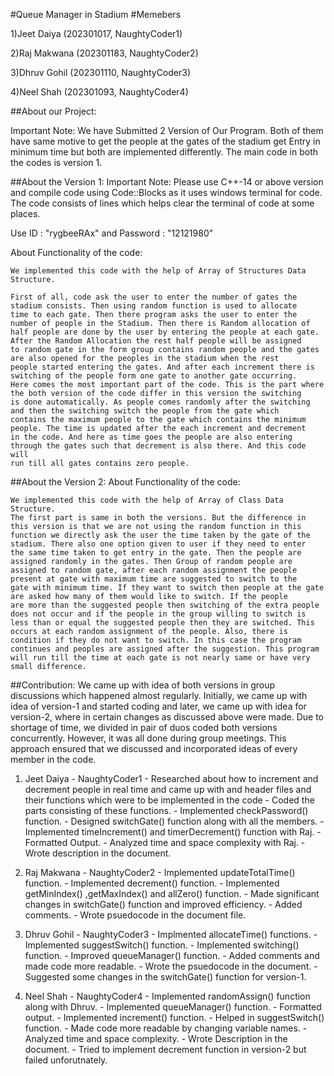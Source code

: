 #Queue Manager in Stadium
#Memebers

1)Jeet Daiya (202301017, NaughtyCoder1)

2)Raj Makwana (202301183, NaughtyCoder2)

3)Dhruv Gohil (202301110, NaughtyCoder3)

4)Neel Shah (202301093, NaughtyCoder4)

##About our Project:

Important Note: We have Submitted 2 Version of Our Program. Both of them have same motive to get the people at the gates of the stadium get Entry in minimum time but both are implemented differently. The main code in both the codes is version 1.

##About the Version 1:
  Important Note: Please use C++-14 or above version and compile code using Code::Blocks as it uses windows terminal for code. The code consists of lines which helps clear 
  the terminal of code at some places.

  Use ID : "rygbeeRAx" and Password : "12121980"
    
  About Functionality of the code: 
   
    We implemented this code with the help of Array of Structures Data Structure.
    
    First of all, code ask the user to enter the number of gates the stadium consists. Then using random function is used to allocate
    time to each gate. Then there program asks the user to enter the number of people in the Stadium. Then there is Random allocation of  
    half people are done by the user by entering the people at each gate. After the Random Allocation the rest half people will be assigned 
    to random gate in the form group contains random people and the gates are also opened for the peoples in the stadium when the rest 
    people started entering the gates. And after each increment there is switching of the people form one gate to another gate occurring.
    Here comes the most important part of the code. This is the part where the both version of the code differ in this version the switching 
    is done automatically. As people comes randomly after the switching and then the switching switch the people from the gate which 
    contains the maximum people to the gate which contains the minimum people. The time is updated after the each increment and decrement 
    in the code. And here as time goes the people are also entering through the gates such that decrement is also there. And this code will 
    run till all gates contains zero people.
    
##About the Version 2:
    About Functionality of the code:
    
    We implemented this code with the help of Array of Class Data Structure.
    The first part is same in both the versions. But the difference in this version is that we are not using the random function in this 
    function we directly ask the user the time taken by the gate of the stadium. There also one option given to user if they need to enter 
    the same time taken to get entry in the gate. Then the people are assigned randomly in the gates. Then Group of random people are 
    assigned to random gate, after each random assignment the people present at gate with maximum time are suggested to switch to the 
    gate with minimum time. If they want to switch then people at the gate are asked how many of them would like to switch. If the people 
    are more than the suggested people then switching of the extra people does not occur and if the people in the group willing to switch is 
    less than or equal the suggested people then they are switched. This occurs at each random assignment of the people. Also, there is 
    condition if they do not want to switch. In this case the program continues and peoples are assigned after the suggestion. This program 
    will run till the time at each gate is not nearly same or have very small difference.

##Contribution:
  We came up with idea of both versions in group discussions which happened almost regularly. Initially, we came up with idea of version-1 and started coding and later, we 
  came up with idea for version-2, where in certain changes as discussed above were made. Due to shortage of time, we divided in pair of duos coded both versions  
  concurrently. However, it was all done during group meetings. This approach ensured that we discussed and incorporated ideas of every member in the code. 

   1) Jeet Daiya - NaughtyCoder1
     - Researched about how to increment and decrement people in real time and came up with <thread> and <chrono> header files and their functions which were to be 
       implemented in the code
     - Coded the parts consisting of these functions.
     - Implemented checkPassword() function.
     - Designed switchGate() function along with all the members.
     - Implemented timeIncrement() and timerDecrement() function with Raj.
     - Formatted Output.
     - Analyzed time and space complexity with Raj.
     - Wrote description in the document.
       
   2) Raj Makwana - NaughtyCoder2
     - Implemented updateTotalTime() function.
     - Implemented decrement() function.
     - Implemented getMinIndex() ,getMaxIndex() and allZero() function.
     - Made significant changes in switchGate() function and improved efficiency.
     - Added comments.
     - Wrote psuedocode in the document file.
       
   3) Dhruv Gohil - NaughtyCoder3
     - Implmented allocateTime() functions.
     - Implemented suggestSwitch() function.
     - Implemented switching() function.
     - Improved queueManager() function.
     - Added comments and made code more readable.
     - Wrote the psuedocode in the document.
     - Suggested some changes in the switchGate() function for version-1.
    
   4) Neel Shah - NaughtyCoder4
     - Implemented randomAssign() function along with Dhruv.
     - Implemented queueManager() function.
     - Formatted output.
     - Implemented increment() function.
     - Helped in suggestSwitch() function.
     - Made code more readable by changing variable names.
     - Analyzed time and space complexity.
     - Wrote Description in the document.
     - Tried to implement decrement function in version-2 but failed unforutnately.
      
     



